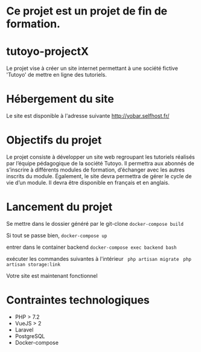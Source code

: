 # Ce projet est un projet de fin de formation.

# tutoyo-projectX

Le projet vise à créer un site internet permettant à une société fictive 'Tutoyo' de mettre en ligne des tutoriels.

# Hébergement du site
Le site est disponible à l'adresse suivante http://yobar.selfhost.fr/

# Objectifs du projet
Le projet consiste à développer un site web regroupant les tutoriels réalisés par l’équipe pédagogique de la société Tutoyo. Il permettra aux abonnés de s’inscrire à différents modules de formation, d’échanger avec les autres inscrits du module.
Également, le site devra permettra de gérer le cycle de vie d’un module.
Il devra être disponible en français et en anglais.

# Lancement du projet
Se mettre dans le dossier généré par le git-clone 
```docker-compose build```

Si tout se passe bien,
```docker-compose up ```

entrer dans le container backend
```docker-compose exec backend bash```

exécuter les commandes suivantes à l'intérieur
``` php artisan migrate```
``` php artisan storage:link```

Votre site est maintenant fonctionnel 

# Contraintes technologiques
* PHP > 7.2
* VueJS > 2
* Laravel
* PostgreSQL 
* Docker-compose

